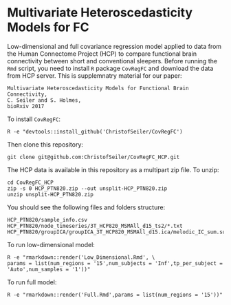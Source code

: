# Multivariate Heteroscedasticity Models for FC

Low-dimensional and full covariance regression model applied to data from the Human Connectome Project (HCP) to compare functional brain connectivity between short and conventional sleepers. Before running the ``Rmd`` script, you need to install ``R`` package ``CovRegFC`` and download the data from HCP server. This is supplemnatry material for our paper:

```
Multivariate Heteroscedasticity Models for Functional Brain Connectivity,
C. Seiler and S. Holmes,
bioRxiv 2017
```

To install ``CovRegFC``:

```
R -e "devtools::install_github('ChristofSeiler/CovRegFC')
```

Then clone this repository:

```
git clone git@github.com:ChristofSeiler/CovRegFC_HCP.git
```

The HCP data is available in this repository as a multipart zip file. To unzip:

```
cd CovRegFC_HCP
zip -s 0 HCP_PTN820.zip --out unsplit-HCP_PTN820.zip
unzip unsplit-HCP_PTN820.zip
```

You should see the following files and folders structure:

```
HCP_PTN820/sample_info.csv
HCP_PTN820/node_timeseries/3T_HCP820_MSMAll_d15_ts2/*.txt
HCP_PTN820/groupICA/groupICA_3T_HCP820_MSMAll_d15.ica/melodic_IC_sum.sum/*.png
```

To run low-dimensional model:

```
R -e "rmarkdown::render('Low_Dimensional.Rmd', \
params = list(num_regions = '15',num_subjects = 'Inf',tp_per_subject = 'Auto',num_samples = '1'))"
```

To run full model:

```
R -e "rmarkdown::render('Full.Rmd',params = list(num_regions = '15'))"
```
